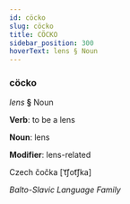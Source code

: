 ```yaml
---
id: cöcko
slug: cöcko
title: CÖCKO
sidebar_position: 300
hoverText: lens § Noun
---
```


### cöcko

*lens* **§** Noun

**Verb**: to be a lens

**Noun**: lens

**Modifier**: lens-related

Czech čočka [ˈt͡ʃot͡ʃka]

*Balto-Slavic Language Family*